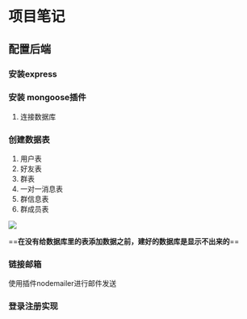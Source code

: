 # 项目笔记
## 配置后端
### 安装express
### 安装 mongoose插件
1. 连接数据库
### 创建数据表
1. 用户表
2. 好友表
3. 群表
4. 一对一消息表
5. 群信息表
6. 群成员表

![](E:\GitResort\CodePractice\笔记\img\Snipaste_2020-07-17_21-53-28.PNG)

==**在没有给数据库里的表添加数据之前，建好的数据库是显示不出来的**==

### 链接邮箱
使用插件nodemailer进行邮件发送

### 登录注册实现


